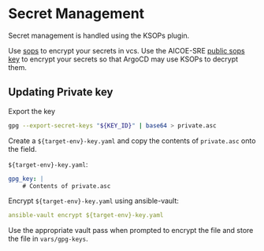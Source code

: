 # Secret Management

Secret management is handled using the KSOPs plugin.

Use [sops](https://github.com/mozilla/sops) to encrypt your secrets in vcs. Use the AICOE-SRE [public sops key](https://keyserver.ubuntu.com/pks/lookup?op=get&search=0xefdb9afbd18936d9ab6b2eecbd2c73ff891fbc7e) to encrypt
your secrets so that ArgoCD may use KSOPs to decrypt them.

## Updating Private key

Export the key

```bash
gpg --export-secret-keys "${KEY_ID}" | base64 > private.asc
```

Create a `${target-env}-key.yaml` and copy the contents of `private.asc` onto the field.

`${target-env}-key.yaml`:

```yaml
gpg_key: |
    # Contents of private.asc
```

Encrypt `${target-env}-key.yaml` using ansible-vault:

```yaml
ansible-vault encrypt ${target-env}-key.yaml
```

Use the appropriate vault pass when prompted to encrypt the file and store
the file in `vars/gpg-keys`.
